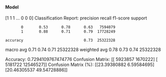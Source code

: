 #### Model
[1 1 1 ... 0 0 0]
Classification Report:
              precision    recall  f1-score   support

           0       0.53      0.78      0.63   7594079
           1       0.88      0.71      0.79  17728249

    accuracy                           0.73  25322328
   macro avg       0.71      0.74      0.71  25322328
weighted avg       0.78      0.73      0.74  25322328

Accuracy: 0.7294109767474776
Confusion Matrix:
[[ 5923857  1670222]
 [ 5181722 12546527]]
Confusion Matrix (%):
[[23.39380882  6.59584695]
 [20.46305537 49.54728886]]
